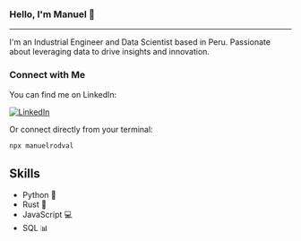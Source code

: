 ### Hello, I'm Manuel 👋

---

I'm an Industrial Engineer and Data Scientist based in Peru. Passionate about leveraging data to drive insights and innovation.

### Connect with Me

You can find me on LinkedIn:

[![LinkedIn](https://img.icons8.com/fluency/48/000000/linkedin.png)](https://www.linkedin.com/in/manuelrodval/)

Or connect directly from your terminal:

```bash
npx manuelrodval
```

## Skills

- Python 🐍
- Rust 🦀
- JavaScript 💻
- SQL 📊

